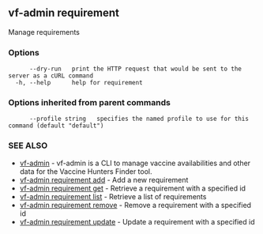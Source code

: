 ## vf-admin requirement

Manage requirements

### Options

```
      --dry-run   print the HTTP request that would be sent to the server as a cURL command
  -h, --help      help for requirement
```

### Options inherited from parent commands

```
      --profile string   specifies the named profile to use for this command (default "default")
```

### SEE ALSO

* [vf-admin](vf-admin.md)	 - vf-admin is a CLI to manage vaccine availabilities and other data for the Vaccine Hunters Finder tool.
* [vf-admin requirement add](vf-admin_requirement_add.md)	 - Add a new requirement
* [vf-admin requirement get](vf-admin_requirement_get.md)	 - Retrieve a requirement with a specified id
* [vf-admin requirement list](vf-admin_requirement_list.md)	 - Retrieve a list of requirements
* [vf-admin requirement remove](vf-admin_requirement_remove.md)	 - Remove a requirement with a specified id
* [vf-admin requirement update](vf-admin_requirement_update.md)	 - Update a requirement with a specified id

